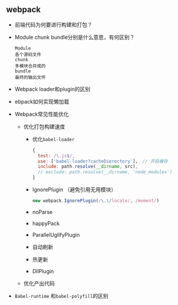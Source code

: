 ## webpack

+ 前端代码为何要进行构建和打包？

+ Module chunk bundle分别是什么意思，有何区别？

  ```
  Module
  各个源码文件
  chunk
  多模块合并成的
  bundle
  最终的输出文件
  ```

+ Webpack loader和plugin的区别

+ ebpack如何实现懒加载

+ Webpack常见性能优化

  + 优化打包构建速度

    + 优化`babel-loader`

      ```js
      {
      	test: /\.js$/,
      	use: ['babel-loader?cacheDierectory']， // 开启缓存
      	include: path.resolve(__dirname, src),
      	// exclude: path.resolve(__dirname, 'node_modules')
      }
      ```

    + IgnorePlugin （避免引用无用模块）

      ```js
      new webpack.IgnorePlugin(/\.\/locale/, /moment/)
      ```

    + noParse

    + happyPack

    + ParallelUglifyPlugin

    + 自动刷新

    + 热更新

    + DllPlugin  

  + 优化产出代码

  

+ `Babel-runtime` 和`babel-polyfill`的区别

